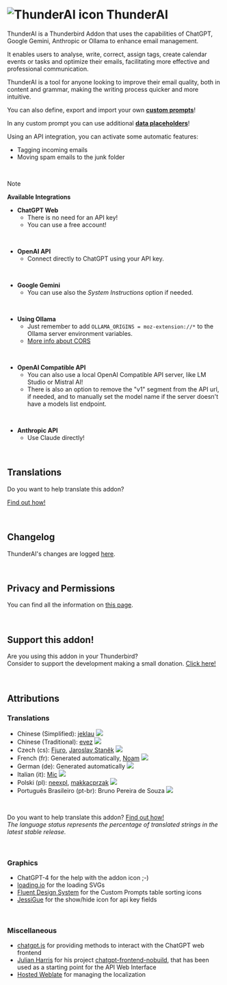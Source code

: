# ![ThunderAI icon](images/icon-32px.png "ThunderAI") ThunderAI

ThunderAI is a Thunderbird Addon that uses the capabilities of ChatGPT, Google Gemini, Anthropic or Ollama to enhance email management.

It enables users to analyse, write, correct, assign tags, create calendar events or tasks and optimize their emails, facilitating more effective and professional communication.

ThunderAI is a tool for anyone looking to improve their email quality, both in content and grammar, making the writing process quicker and more intuitive. 

You can also define, export and import your own **[custom prompts](https://micz.it/thunderbird-addon-thunderai/custom-prompts/)**!

In any custom prompt you can use additional **[data placeholders](https://micz.it/thunderbird-addon-thunderai/data-placeholders/)**!

Using an API integration, you can activate some automatic features:
- Tagging incoming emails
- Moving spam emails to the junk folder

<br>


> [!NOTE]
> **Available Integrations**
> - **ChatGPT Web**
>   - There is no need for an API key!
>   - You can use a free account!
>
> <br>
>
> - **OpenAI API**
>   - Connect directly to ChatGPT using your API key.
>
> <br>
> 
> - **Google Gemini**
>   - You can use also the _System Instructions_ option if needed.
> 
> <br>
> 
> - **Using Ollama**
>   - Just remember to add `OLLAMA_ORIGINS = moz-extension://*` to the Ollama server environment variables.
>   - [More info about CORS](https://micz.it/thunderbird-addon-thunderai/ollama-cors-information/)
>
> <br>
> 
> - **OpenAI Compatible API**
>   - You can also use a local OpenAI Compatible API server, like LM Studio or Mistral AI!
>   - There is also an option to remove the "v1" segment from the API url, if needed, and to manually set the model name if the server doesn't have a models list endpoint.
> 
> <br>
> 
> - **Anthropic API**
>   - Use Claude directly!



<br>

## Translations
Do you want to help translate this addon?

[Find out how!](https://micz.it/thunderbird-addon-thunderai/translate/)

<br>

## Changelog
ThunderAI's changes are logged [here](CHANGELOG.md).

<br>

## Privacy and Permissions
You can find all the information on [this page](https://micz.it/thunderbird-addon-thunderai/privacy-permissions/).

<br>

## Support this addon!
Are you using this addon in your Thunderbird?
<br>Consider to support the development making a small donation. [Click here!](https://www.paypal.com/donate/?business=UHN4SXPGEXWQL&no_recurring=1&item_name=Thunderbird+Addon+ThunderAI&currency_code=EUR)

<br>

## Attributions

### Translations
- Chinese (Simplified): [jeklau](https://github.com/jeklau) <img src="https://micz.it/weblate/thunderai/zh_Hans.svg">
- Chinese (Traditional): [evez](https://github.com/evez) <img src="https://micz.it/weblate/thunderai/zh_Hant.svg">
- Czech (cs): [Fjuro](https://hosted.weblate.org/user/Fjuro/), [Jaroslav Staněk](https://hosted.weblate.org/user/jaroush/) <img src="https://micz.it/weblate/thunderai/cs.svg">
- French (fr): Generated automatically, [Noam](https://github.com/noam-sc) <img src="https://micz.it/weblate/thunderai/fr.svg">
- German (de): Generated automatically <img src="https://micz.it/weblate/thunderai/de.svg">
- Italian (it): [Mic](https://github.com/micz/) <img src="https://micz.it/weblate/thunderai/it.svg">
- Polski (pl): [neexpl](https://github.com/neexpl), [makkacprzak](https://github.com/makkacprzak) <img src="https://micz.it/weblate/thunderai/pl.svg">
- Português Brasileiro (pt-br): Bruno Pereira de Souza <img src="https://micz.it/weblate/thunderai/pt-br.svg">
<br>

Do you want to help translate this addon? [Find out how!](https://micz.it/thunderbird-addon-thunderai/translate/)  <br>
_The language status represents the percentage of translated strings in the latest stable release._


<br>

### Graphics
- ChatGPT-4 for the help with the addon icon ;-)
- <a href="https://loading.io">loading.io</a> for the loading SVGs
- [Fluent Design System](https://www.iconfinder.com/fluent-designsystem) for the Custom Prompts table sorting icons
- [JessiGue](https://www.flaticon.com/authors/jessigue) for the show/hide icon for api key fields


<br>


### Miscellaneous
- <a href="https://github.com/KudoAI/chatgpt.js">chatgpt.js</a> for providing methods to interact with the ChatGPT web frontend
- <a href="https://github.com/boxabirds">Julian Harris</a> for his project <a href="https://github.com/boxabirds/chatgpt-frontend-nobuild">chatgpt-frontend-nobuild</a>, that has been used as a starting point for the API Web Interface
- <a href="https://hosted.weblate.org/widgets/thunderai/">Hosted Weblate</a> for managing the localization

